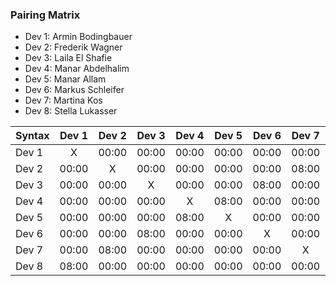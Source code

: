 
### Pairing Matrix

* Dev 1: Armin Bodingbauer
* Dev 2: Frederik Wagner
* Dev 3: Laila El Shafie
* Dev 4: Manar Abdelhalim 
* Dev 5: Manar Allam
* Dev 6: Markus Schleifer
* Dev 7: Martina Kos
* Dev 8: Stella Lukasser

| Syntax      | Dev 1   	  | Dev 2   	  | Dev 3   	  | Dev 4   	  | Dev 5   	  | Dev 6   	  | Dev 7   	  | Dev 8   	  |
| :---        |    :----:   |    :----:   |    :----:   |    :----:   |    :----:   |    :----:   |    :----:   |    :----:   |
| Dev 1       | X           | 00:00       | 00:00       | 00:00       | 00:00       | 00:00       | 00:00       | 08:00       |
| Dev 2       | 00:00       | X           | 00:00       | 00:00       | 00:00       | 00:00       | 08:00       | 00:00       |
| Dev 3       | 00:00       | 00:00       | X           | 00:00       | 00:00       | 08:00       | 00:00       | 00:00       |
| Dev 4       | 00:00       | 00:00       | 00:00       | X           | 08:00       | 00:00       | 00:00       | 00:00       |
| Dev 5       | 00:00       | 00:00       | 00:00       | 08:00       | X           | 00:00       | 00:00       | 00:00       |
| Dev 6       | 00:00       | 00:00       | 08:00       | 00:00       | 00:00       | X           | 00:00       | 00:00       |
| Dev 7       | 00:00       | 08:00       | 00:00       | 00:00       | 00:00       | 00:00       | X           | 00:00       |
| Dev 8       | 08:00       | 00:00       | 00:00       | 00:00       | 00:00       | 00:00       | 00:00       | X           |
